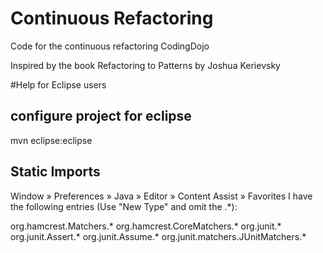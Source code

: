 # Continuous Refactoring
Code for the continuous refactoring CodingDojo

Inspired by the book Refactoring to Patterns by Joshua Kerievsky

#Help for Eclipse users

## configure project for eclipse

 mvn eclipse:eclipse

## Static Imports

Window » Preferences » Java » Editor » Content Assist » Favorites
I have the following entries (Use "New Type" and omit the .*):

 org.hamcrest.Matchers.*
 org.hamcrest.CoreMatchers.*
 org.junit.*
 org.junit.Assert.*
 org.junit.Assume.*
 org.junit.matchers.JUnitMatchers.*
